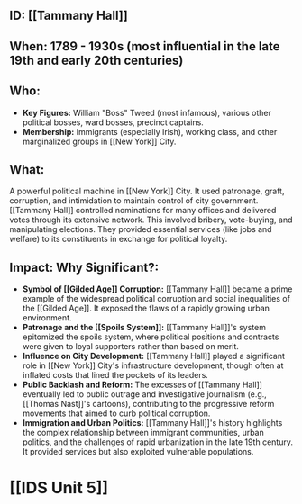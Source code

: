 ## ID: [[Tammany Hall]]

## When: 1789 - 1930s (most influential in the late 19th and early 20th centuries)

## Who:
* **Key Figures:**  William "Boss" Tweed (most infamous), various other political bosses, ward bosses, precinct captains.
* **Membership:**  Immigrants (especially Irish), working class, and other marginalized groups in [[New York]] City.

## What:
A powerful political machine in [[New York]] City.  It used patronage, graft, corruption, and intimidation to maintain control of city government.  [[Tammany Hall]] controlled nominations for many offices and delivered votes through its extensive network. This involved bribery, vote-buying, and manipulating elections. They provided essential services (like jobs and welfare) to its constituents in exchange for political loyalty.

## Impact: Why Significant?:
* **Symbol of [[Gilded Age]] Corruption:** [[Tammany Hall]] became a prime example of the widespread political corruption and social inequalities of the [[Gilded Age]].  It exposed the flaws of a rapidly growing urban environment.
* **Patronage and the [[Spoils System]]:**  [[Tammany Hall]]'s system epitomized the spoils system, where political positions and contracts were given to loyal supporters rather than based on merit.
* **Influence on City Development:**  [[Tammany Hall]] played a significant role in [[New York]] City's infrastructure development, though often at inflated costs that lined the pockets of its leaders.
* **Public Backlash and Reform:** The excesses of [[Tammany Hall]] eventually led to public outrage and investigative journalism (e.g., [[Thomas Nast]]'s cartoons), contributing to the progressive reform movements that aimed to curb political corruption.
* **Immigration and Urban Politics:**  [[Tammany Hall]]'s history highlights the complex relationship between immigrant communities, urban politics, and the challenges of rapid urbanization in the late 19th century.  It provided services but also exploited vulnerable populations.

# [[IDS Unit 5]]
